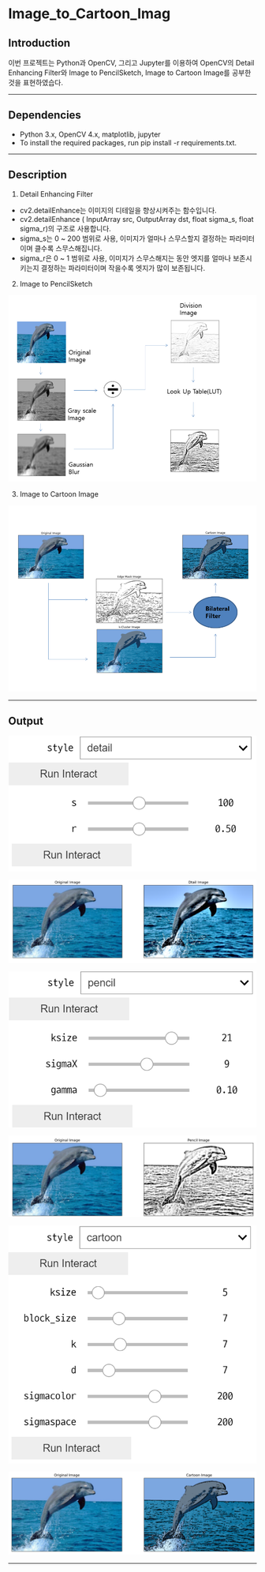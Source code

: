 # Image_to_Cartoon_Imag

## Introduction

이번 프로젝트는 Python과 OpenCV, 그리고 Jupyter를 이용하여 OpenCV의 Detail Enhancing Filter와 
Image to PencilSketch, Image to Cartoon Image를 공부한 것을 표현하였습다.

---


## Dependencies

- Python 3.x, OpenCV 4.x, matplotlib, jupyter
- To install the required packages, run pip install -r requirements.txt.

---

## Description

1) Detail Enhancing Filter
- cv2.detailEnhance는 이미지의 디테일을 향상시켜주는 함수입니다. 
- cv2.detailEnhance ( InputArray src, OutputArray dst, float sigma_s, float sigma_r)의 구조로 사용합니다.
- sigma_s는 0 ~ 200 범위로 사용, 이미지가 얼마나 스무스할지 결정하는 파라미터이며 클수록 스무스해집니다.
- sigma_r은 0 ~ 1 범위로 사용, 이미지가 스무스해지는 동안 엣지를 얼마나 보존시키는지 결정하는 파라미터이며 작을수록 엣지가 많이 보존됩니다.

2) Image to PencilSketch

![Pencil](/results/desc1.png)

3) Image to Cartoon Image

![Pencil](/results/desc2.png)



--- 

## Output

![result](/results/result1.png)

![result](/results/result2.png)

![result](/results/result3.png)

![result](/results/result4.png)

![result](/results/result5.png)

![result](/results/result6.png)


---

